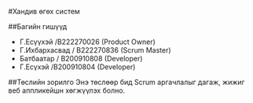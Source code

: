 #Хандив өгөх систем

##Багийн гишүүд
- Г.Есүүхэй /B222270026  (Product Owner)
- Г.Ихбархасвад / B222270836 (Scrum Master)
- Батбаатар / B200910808 (Developer)
- Г.Есүхэй /B200910804 (Developer)


##Төслийн зорилго
Энэ төслөөр бид Scrum аргачлалыг дагаж, жижиг веб аппликейшн
хөгжүүлэх болно.